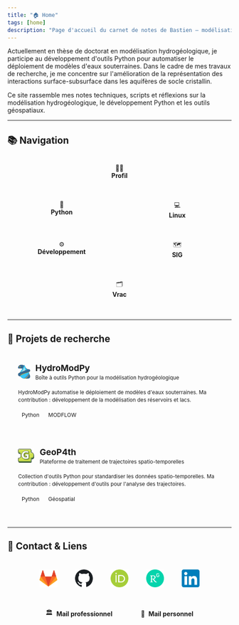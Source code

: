 ```yaml
---
title: "🏠 Home"
tags: [home]
description: "Page d'accueil du carnet de notes de Bastien – modélisation hydrogéologique, Python et outils géospatiaux"
---
```

Actuellement en thèse de doctorat en modélisation hydrogéologique, je participe au développement d'outils Python pour automatiser le déploiement de modèles d'eaux souterraines. Dans le cadre de mes travaux de recherche, je me concentre sur l'amélioration de la représentation des interactions surface-subsurface dans les aquifères de socle cristallin.

Ce site rassemble mes notes techniques, scripts et réflexions sur la modélisation hydrogéologique, le développement Python et les outils géospatiaux.

---
<style>
/* Désactive les popovers uniquement sur cette page */
.popover {
  display: none !important;
}
</style>

## 📚 Navigation

<div style="display: flex; flex-wrap: wrap; gap: 1rem; margin-bottom: 2rem;">
  <a href="/Notes/Profil/Profil" style="flex: 1 1 800px; border: 2px solid var(--lightgray); border-radius: 12px; padding: 1rem; background: var(--light); text-align: center; text-decoration: none; color: inherit;">
    👨‍🎓<br><strong style="color: var(--dark);">Profil</strong>
  </a>
  <a href="/notes/python/Python Hub" style="flex: 1 1 200px; border: 2px solid var(--lightgray); border-radius: 12px; padding: 1rem; background: var(--light); text-align: center; text-decoration: none; color: inherit;">
    🐍<br><strong style="color: var(--dark);">Python</strong>
  </a>
  <a href="/notes/linux" style="flex: 1 1 200px; border: 2px solid var(--lightgray); border-radius: 12px; padding: 1rem; background: var(--light); text-align: center; text-decoration: none; color: inherit;">
    💻<br><strong style="color: var(--dark);">Linux</strong>
  </a>
  <a href="/notes/dev" style="flex: 1 1 200px; border: 2px solid var(--lightgray); border-radius: 12px; padding: 1rem; background: var(--light); text-align: center; text-decoration: none; color: inherit;">
    ⚙️<br><strong style="color: var(--dark);">Développement</strong>
  </a>
  <a href="/notes/sig" style="flex: 1 1 200px; border: 2px solid var(--lightgray); border-radius: 12px; padding: 1rem; background: var(--light); text-align: center; text-decoration: none; color: inherit;">
    🗺️<br><strong style="color: var(--dark);">SIG</strong>
  </a>
  <a href="/notes/vrac" style="flex: 1 1 200px; border: 2px solid var(--lightgray); border-radius: 12px; padding: 1rem; background: var(--light); text-align: center; text-decoration: none; color: inherit;">
    🗂️<br><strong style="color: var(--dark);">Vrac</strong>
  </a>
</div>

---

## 🚀 Projets de recherche

<div style="display: flex; flex-wrap: wrap; gap: 1rem; margin-bottom: 2rem;">
  <a href="https://gitlab.com/Alex-Gauvain/HydroModPy/-/tree/dev?ref_type=heads" style="flex: 1 1 300px; border: 2px solid var(--lightgray); border-radius: 12px; padding: 1.5rem; background: var(--light); text-decoration: none; color: inherit; display: block;">
    <div style="display: flex; align-items: center; gap: 0.75rem; margin-bottom: 1rem;">
      <img src="assets/hydromodpy-logo.png" alt="HydroModPy" style="height: 32px; width: auto; object-fit: contain;">
      <div>
        <strong style="font-size: 1.2rem; color: var(--dark);">HydroModPy</strong><br>
        <small style="color: var(--gray);">Boîte à outils Python pour la modélisation hydrogéologique</small>
      </div>
    </div>
    <small style="color: var(--darkgray);">HydroModPy automatise le déploiement de modèles d'eaux souterraines. Ma contribution : développement de la modélisation des réservoirs et lacs.</small><br><br>
    <span style="background: var(--lightgray); color: var(--darkgray); padding: 0.2rem 0.5rem; border-radius: 8px; font-size: 0.75rem;">Python</span>
    <span style="background: var(--lightgray); color: var(--darkgray); padding: 0.2rem 0.5rem; border-radius: 8px; font-size: 0.75rem;">MODFLOW</span>
  </a>
  
  <a href="https://gitlab.com/AlexandreCoche/geop4th" style="flex: 1 1 300px; border: 2px solid var(--lightgray); border-radius: 12px; padding: 1.5rem; background: var(--light); text-decoration: none; color: inherit; display: block;">
    <div style="display: flex; align-items: center; gap: 0.75rem; margin-bottom: 1rem;">
      <img src="assets/geop4th-logo.png" alt="GeoP4th" style="height: 32px; width: auto; object-fit: contain;">
      <div>
        <strong style="font-size: 1.2rem; color: var(--dark);">GeoP4th</strong><br>
        <small style="color: var(--gray);">Plateforme de traitement de trajectoires spatio-temporelles</small>
      </div>
    </div>
    <small style="color: var(--darkgray);">Collection d'outils Python pour standardiser les données spatio-temporelles. Ma contribution : développement d'outils pour l'analyse des trajectoires.</small><br><br>
    <span style="background: var(--lightgray); color: var(--darkgray); padding: 0.2rem 0.5rem; border-radius: 8px; font-size: 0.75rem;">Python</span>
    <span style="background: var(--lightgray); color: var(--darkgray); padding: 0.2rem 0.5rem; border-radius: 8px; font-size: 0.75rem;">Géospatial</span>
  </a>
</div>

---

## 🔗 Contact & Liens

<div style="display: flex; justify-content: center; gap: 1.5rem; margin-top: 2rem; flex-wrap: wrap; align-items: center;">
  
  <a href="https://gitlab.com/Bastien_Boivin" style="display: block; padding: 0.5rem; border-radius: 8px; transition: transform 0.2s;">
    <img src="assets/gitlab-logo.png" alt="GitLab" style="width: 40px; height: 40px;">
  </a>
  
  <a href="https://github.com/bastien-boivin" style="display: block; padding: 0.5rem; border-radius: 8px; transition: transform 0.2s;">
    <img src="assets/github-logo.png" alt="GitHub" style="width: 40px; height: 40px;">
  </a>
  
  <a href="https://orcid.org/0009-0001-5738-3503" style="display: block; padding: 0.5rem; border-radius: 8px; transition: transform 0.2s;">
    <img src="assets/orcid-logo.png" alt="ORCID" style="width: 40px; height: 40px;">
  </a>
  
  <a href="https://www.researchgate.net/profile/Bastien-Boivin" style="display: block; padding: 0.5rem; border-radius: 8px; transition: transform 0.2s;">
    <img src="assets/researchgate-logo.png" alt="ResearchGate" style="width: 40px; height: 40px;">
  </a>
  
  <a href="https://www.linkedin.com/in/bastien-boivin/" style="display: block; padding: 0.5rem; border-radius: 8px; transition: transform 0.2s;">
    <img src="assets/linkedin-logo.png" alt="LinkedIn" style="width: 40px; height: 40px;">
  </a>
  
</div>

<div style="display: flex; justify-content: center; gap: 2rem; margin-top: 1.5rem; flex-wrap: wrap;">

  <a href="mailto:bastien.boivin@univ-rennes.fr" style="display: flex; align-items: center; gap: 0.5rem; padding: 0.75rem 1rem; border: 2px solid var(--lightgray); border-radius: 8px; background: var(--light); text-decoration: none; color: inherit;">
    🏛️
    <strong style="color: var(--dark);">Mail professionnel</strong>
  </a>
  
  <a href="mailto:bastien.boivin@proton.me" style="display: flex; align-items: center; gap: 0.5rem; padding: 0.75rem 1rem; border: 2px solid var(--lightgray); border-radius: 8px; background: var(--light); text-decoration: none; color: inherit;">
    📧
    <strong style="color: var(--dark);">Mail personnel</strong>
  </a>
</div>